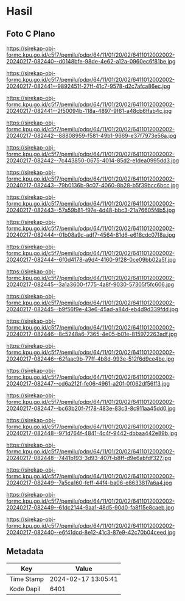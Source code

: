 # Hasil

## Foto C Plano

https://sirekap-obj-formc.kpu.go.id/c5f7/pemilu/pdpr/64/11/01/20/02/6411012002002-20240217-082440--d0148bfe-98de-4e62-a12a-0960ec6f81be.jpg

https://sirekap-obj-formc.kpu.go.id/c5f7/pemilu/pdpr/64/11/01/20/02/6411012002002-20240217-082441--9892451f-27ff-41c7-9578-d2c7afca86ec.jpg

https://sirekap-obj-formc.kpu.go.id/c5f7/pemilu/pdpr/64/11/01/20/02/6411012002002-20240217-082441--2f50094b-118a-4897-9f61-a48cb6ffab4c.jpg

https://sirekap-obj-formc.kpu.go.id/c5f7/pemilu/pdpr/64/11/01/20/02/6411012002002-20240217-082442--88808959-f581-49b1-9669-e37f7973e56a.jpg

https://sirekap-obj-formc.kpu.go.id/c5f7/pemilu/pdpr/64/11/01/20/02/6411012002002-20240217-082442--7c443850-0675-4014-85d2-e1dea0995dd3.jpg

https://sirekap-obj-formc.kpu.go.id/c5f7/pemilu/pdpr/64/11/01/20/02/6411012002002-20240217-082443--79b0136b-9c07-4060-8b28-b5f39bcc6bcc.jpg

https://sirekap-obj-formc.kpu.go.id/c5f7/pemilu/pdpr/64/11/01/20/02/6411012002002-20240217-082443--57a59b81-f97e-4d48-bbc3-21a76605f4b5.jpg

https://sirekap-obj-formc.kpu.go.id/c5f7/pemilu/pdpr/64/11/01/20/02/6411012002002-20240217-082444--01b08a9c-adf7-4564-81d6-e618cdc07f8a.jpg

https://sirekap-obj-formc.kpu.go.id/c5f7/pemilu/pdpr/64/11/01/20/02/6411012002002-20240217-082444--6f0d4178-a9d4-4160-9f28-0ce09bb02a5f.jpg

https://sirekap-obj-formc.kpu.go.id/c5f7/pemilu/pdpr/64/11/01/20/02/6411012002002-20240217-082445--3a1a3600-f775-4a8f-9030-57305f5fc606.jpg

https://sirekap-obj-formc.kpu.go.id/c5f7/pemilu/pdpr/64/11/01/20/02/6411012002002-20240217-082445--b9f56f9e-43e6-45ad-a84d-eb4d9d339fdd.jpg

https://sirekap-obj-formc.kpu.go.id/c5f7/pemilu/pdpr/64/11/01/20/02/6411012002002-20240217-082446--8c5248a6-7365-4e05-b01e-815972263adf.jpg

https://sirekap-obj-formc.kpu.go.id/c5f7/pemilu/pdpr/64/11/01/20/02/6411012002002-20240217-082446--62faac9b-77ff-4b8d-993e-512f6d9ce4be.jpg

https://sirekap-obj-formc.kpu.go.id/c5f7/pemilu/pdpr/64/11/01/20/02/6411012002002-20240217-082447--cd6a212f-fe06-4961-a20f-0f062df56ff3.jpg

https://sirekap-obj-formc.kpu.go.id/c5f7/pemilu/pdpr/64/11/01/20/02/6411012002002-20240217-082447--bc63b20f-7f78-483e-83c3-8c911aa45dd0.jpg

https://sirekap-obj-formc.kpu.go.id/c5f7/pemilu/pdpr/64/11/01/20/02/6411012002002-20240217-082448--971d764f-4841-4c4f-9442-dbbaa442e89b.jpg

https://sirekap-obj-formc.kpu.go.id/c5f7/pemilu/pdpr/64/11/01/20/02/6411012002002-20240217-082448--7441b193-3d93-407f-b8ff-d9e6abfdf327.jpg

https://sirekap-obj-formc.kpu.go.id/c5f7/pemilu/pdpr/64/11/01/20/02/6411012002002-20240217-082449--7a5ca160-feff-44f4-ba06-e8633817a6a4.jpg

https://sirekap-obj-formc.kpu.go.id/c5f7/pemilu/pdpr/64/11/01/20/02/6411012002002-20240217-082449--61dc2144-9aa1-48d5-90d0-fa8f15e8caeb.jpg

https://sirekap-obj-formc.kpu.go.id/c5f7/pemilu/pdpr/64/11/01/20/02/6411012002002-20240217-082440--e6f41dcd-8e12-41c3-87e9-42c70b04ceed.jpg


## Metadata

| Key        | Value               |
| ---------- | ------------------- |
| Time Stamp | 2024-02-17 13:05:41 |
| Kode Dapil | 6401                |



